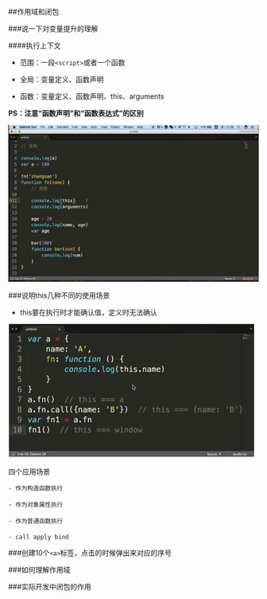##作用域和闭包

###说一下对变量提升的理解

####执行上下文

- 范围：一段`<script>`或者一个函数

- 全局：变量定义、函数声明

- 函数：变量定义、函数声明、this、arguments

**PS：注意“函数声明”和“函数表达式”的区别**

![](/assets/360截图20170926174333254.jpg)




###说明this几种不同的使用场景

- this要在执行时才能确认值，定义时无法确认

![](/assets/360截图20170926174124005.jpg)

四个应用场景

    - 作为构造函数执行
    
    - 作为对象属性执行
    
    - 作为普通函数执行
    
    - call apply bind





###创建10个`<a>`标签，点击的时候弹出来对应的序号

###如何理解作用域

###实际开发中闭包的作用
























































































